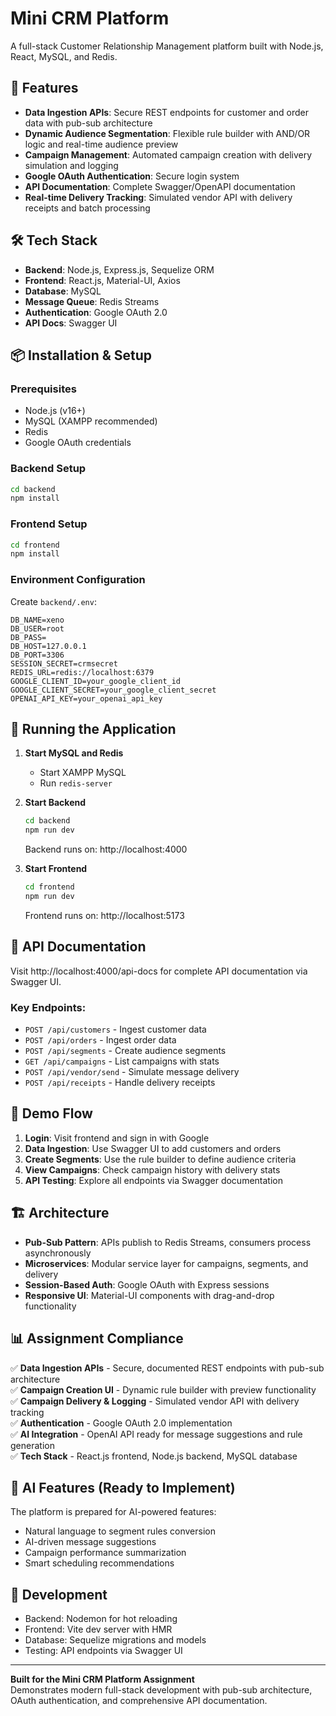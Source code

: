 # Mini CRM Platform

A full-stack Customer Relationship Management platform built with Node.js, React, MySQL, and Redis.

## 🚀 Features

- **Data Ingestion APIs**: Secure REST endpoints for customer and order data with pub-sub architecture
- **Dynamic Audience Segmentation**: Flexible rule builder with AND/OR logic and real-time audience preview
- **Campaign Management**: Automated campaign creation with delivery simulation and logging
- **Google OAuth Authentication**: Secure login system
- **API Documentation**: Complete Swagger/OpenAPI documentation
- **Real-time Delivery Tracking**: Simulated vendor API with delivery receipts and batch processing

## 🛠 Tech Stack

- **Backend**: Node.js, Express.js, Sequelize ORM
- **Frontend**: React.js, Material-UI, Axios
- **Database**: MySQL
- **Message Queue**: Redis Streams
- **Authentication**: Google OAuth 2.0
- **API Docs**: Swagger UI

## 📦 Installation & Setup

### Prerequisites
- Node.js (v16+)
- MySQL (XAMPP recommended)
- Redis
- Google OAuth credentials

### Backend Setup
```bash
cd backend
npm install
```

### Frontend Setup
```bash
cd frontend
npm install
```

### Environment Configuration
Create `backend/.env`:
```
DB_NAME=xeno
DB_USER=root
DB_PASS=
DB_HOST=127.0.0.1
DB_PORT=3306
SESSION_SECRET=crmsecret
REDIS_URL=redis://localhost:6379
GOOGLE_CLIENT_ID=your_google_client_id
GOOGLE_CLIENT_SECRET=your_google_client_secret
OPENAI_API_KEY=your_openai_api_key
```

## 🚀 Running the Application

1. **Start MySQL and Redis**
   - Start XAMPP MySQL
   - Run `redis-server`

2. **Start Backend**
   ```bash
   cd backend
   npm run dev
   ```
   Backend runs on: http://localhost:4000

3. **Start Frontend**
   ```bash
   cd frontend
   npm run dev
   ```
   Frontend runs on: http://localhost:5173

## 📖 API Documentation

Visit http://localhost:4000/api-docs for complete API documentation via Swagger UI.

### Key Endpoints:
- `POST /api/customers` - Ingest customer data
- `POST /api/orders` - Ingest order data
- `POST /api/segments` - Create audience segments
- `GET /api/campaigns` - List campaigns with stats
- `POST /api/vendor/send` - Simulate message delivery
- `POST /api/receipts` - Handle delivery receipts

## 🎯 Demo Flow

1. **Login**: Visit frontend and sign in with Google
2. **Data Ingestion**: Use Swagger UI to add customers and orders
3. **Create Segments**: Use the rule builder to define audience criteria
4. **View Campaigns**: Check campaign history with delivery stats
5. **API Testing**: Explore all endpoints via Swagger documentation

## 🏗 Architecture

- **Pub-Sub Pattern**: APIs publish to Redis Streams, consumers process asynchronously
- **Microservices**: Modular service layer for campaigns, segments, and delivery
- **Session-Based Auth**: Google OAuth with Express sessions
- **Responsive UI**: Material-UI components with drag-and-drop functionality

## 📊 Assignment Compliance

✅ **Data Ingestion APIs** - Secure, documented REST endpoints with pub-sub architecture  
✅ **Campaign Creation UI** - Dynamic rule builder with preview functionality  
✅ **Campaign Delivery & Logging** - Simulated vendor API with delivery tracking  
✅ **Authentication** - Google OAuth 2.0 implementation  
✅ **AI Integration** - OpenAI API ready for message suggestions and rule generation  
✅ **Tech Stack** - React.js frontend, Node.js backend, MySQL database  

## 🎨 AI Features (Ready to Implement)

The platform is prepared for AI-powered features:
- Natural language to segment rules conversion
- AI-driven message suggestions
- Campaign performance summarization
- Smart scheduling recommendations

## 🚧 Development

- Backend: Nodemon for hot reloading
- Frontend: Vite dev server with HMR
- Database: Sequelize migrations and models
- Testing: API endpoints via Swagger UI

---

**Built for the Mini CRM Platform Assignment**  
Demonstrates modern full-stack development with pub-sub architecture, OAuth authentication, and comprehensive API documentation.